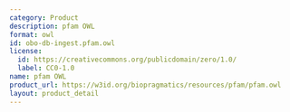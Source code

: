 ```yaml
---
category: Product
description: pfam OWL
format: owl
id: obo-db-ingest.pfam.owl
license:
  id: https://creativecommons.org/publicdomain/zero/1.0/
  label: CC0-1.0
name: pfam OWL
product_url: https://w3id.org/biopragmatics/resources/pfam/pfam.owl
layout: product_detail
---
```

